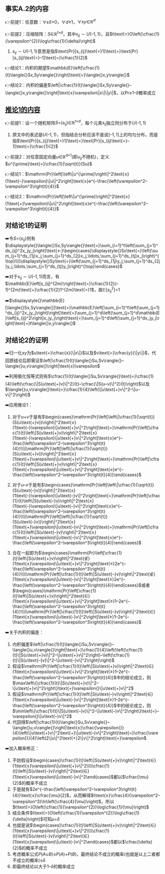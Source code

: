 ## 事实$\textbf{A.2}$的内容

👉前提$1$：任意数：$\forall\varepsilon\delta\text{>}0$，$\forall{d}\text{≥}1$，$\forall{}xy\text{∈}\mathbb{R}^{d}$

👉前提$2$：压缩矩阵：$S\text{∈}\mathbb{R}^{t\text{×}d}$，其中$s_{ij}\sim{}U\{–1,1\}$，且$t\text{=}O\left(\cfrac{1}{\varepsilon^{2}}\log\cfrac{1}{\delta}\right)$

1. $s_{ij}\sim{}U\{–1,1\}$意思是指$\text{Pr}[s_{ij}\text{=}1]\text{=}\text{Pr}[s_{ij}\text{=}–1]\text{=}\cfrac{1}{2}$

👉结论$1$：内积的期望$\mathbb{E}\left[\cfrac{1}{t}\langle{}Sx,Sy\rangle{}\right]\text{=}\langle{}x,y\rangle{}$

👉结论$2$：内积的偏差$\left|\cfrac{1}{t}\langle{}Sx,Sy\rangle{}–\langle{}x,y\rangle{}\right|\text{≤}\varepsilon\|x\|\|y\|$，以$\text{Pr}\text{≥}1\text{–}\delta$概率成立

## [推论$\textbf{1}$的内容](证明05-引文-推论1) 

👉前提$1$：设一个随机矩阵$S\text{=}(s_{ij})\text{∈}\mathbb{R}^{t\text{×}d}$，每个元素$s_{ij}$独立同分布于$U(–1,1)$

1. 原文中的表述是$U(–1,1)$，但指结合分析应该不是说$[–1,1]$上的均匀分布，而是指$\text{Pr}[s_{ij}\text{=}1]\text{=}\text{Pr}[s_{ij}\text{=}–1]\text{=}\cfrac{1}{2}$

👉前提$2$：对任意固定向量$u\text{∈}\mathbb{R}^{d\text{×}1}$(即$u_{ij}$不随机)，定义$u^{\prime}\text{=}\cfrac{1}{\sqrt{t}}(Su)$

👉结论$1$：$\mathrm{Pr}\left[\left\|u^{\prime}\right\|^2\text{≤}(1\text{–}\varepsilon)\|u\|^2\right]\text{≤}e^{–\frac{\left(\varepsilon^2–\varepsilon^3\right)t}{4}}$

👉结论$2$：$\mathrm{Pr}\left[\left\|u^{\prime}\right\|^2\text{≥}(1\text{+}\varepsilon)\|u\|^2\right]\text{≤}e^{–\frac{\left(\varepsilon^2–\varepsilon^3\right)t}{4}}$

## 对结论$\textbf{1}$的证明

➡️令$S\text{=}\{s_{ij}\}$则有$\displaystyle{}\langle{}Sx,Sy\rangle{}\text{=}\sum_{i=1}^t\left(\sum_{j=1}^ds_{ij}^2x_jy_j\right)\text{←}\begin{cases}\displaystyle{}Sx\text{=}\left(\sum_{j=1}^ds_{1j}x_j,\sum_{j=1}^ds_{2j}x_j,\ldots,\sum_{j=1}^ds_{tj}x_j\right)^{\top}\\\\\displaystyle{}Sy\text{=}\left(\sum_{j=1}^ds_{1j}y_j,\sum_{j=1}^ds_{2j}y_j,\ldots,\sum_{j=1}^ds_{tj}y_j\right)^{\top}\end{cases}$

➡️对于$s_{ij}\sim{}U(–1,1)$而言，有$\mathbb{E}\left[s_{ij}^{2m}\right]\text{=}\cfrac{1}{2}(–1)^{2m}\text{+}\cfrac{1}{2}1^{2m}\text{=}1$，故$\displaystyle{}\mathbb{E}\left[s_{ij}^2\right]\text{=}1$

➡️$\displaystyle{}\mathbb{E}[\langle{}Sx,Sy\rangle{}]\text{=}\mathbb{E}\left[\sum_{i=1}^t\left(\sum_{j=1}^ds_{ij}^2x_jy_j\right)\right]\text{=}\sum_{j=1}^d\left(\sum_{j=1}^d\mathbb{E}\left[s_{ij}^2\right]x_jy_j\right)\text{=}\sum_{j=1}^d\left(\sum_{j=1}^dx_jy_j\right)\text{=}t\langle{}x,y\rangle{}$

## 对结论$\textbf{2}$的证明

➡️归一化$xy$为$u\text{=}\cfrac{x}{\|x\|}$以及$v\text{=}\cfrac{y}{\|y\|}$，代回原结论后即需证$\left|\cfrac{1}{t}\langle{}Su,Sv\rangle{}–\langle{}u,v\rangle{}\right|\text{≤}\varepsilon$

➡️利用极化恒等式则有$\cfrac{1}{t}\langle{}Su,Sv\rangle{}\text{=}\cfrac{1}{4}\left(\cfrac{\|S(u\text{+}v)\|^2}{t}–\cfrac{\|S(u–v)\|^2}{t}\right)$以及$\langle{}u,v\rangle{}\text{=}\cfrac{1}{4}\left(\|u\text{+}v\|^2–\|u–v\|^2\right)$

➡️应用推论$1$：

1. 对于$u\text{+}v$于是有$\begin{cases}\mathrm{Pr}\left[\left\|\cfrac{1}{\sqrt{t}}(S(u\text{+}v))\right\|^2\text{≤}(1\text{–}\varepsilon)\|u\text{+}v\|^2\right]\text{=}\mathrm{Pr}\left[\cfrac{1}{t}\left\|S(u\text{+}v)\right\|^2\text{≤}(1\text{–}\varepsilon)\|u\text{+}v\|^2\right]\text{≤}e^{–\frac{\left(\varepsilon^2–\varepsilon^3\right)t}{4}}\\\\\mathrm{Pr}\left[\left\|\cfrac{1}{\sqrt{t}}(S(u\text{+}v))\right\|^2\text{≥}(1\text{+}\varepsilon)\|u\text{+}v\|^2\right]\text{=}\mathrm{Pr}\left[\cfrac{1}{t}\left\|S(u\text{+}v)\right\|^2\text{≥}(1\text{+}\varepsilon)\|u\text{+}v\|^2\right]\text{≤}e^{–\frac{\left(\varepsilon^2–\varepsilon^3\right)t}{4}}\end{cases}$

2. 对于$u\text{–}v$于是有$\begin{cases}\mathrm{Pr}\left[\left\|\cfrac{1}{\sqrt{t}}(S(u\text{–}v))\right\|^2\text{≤}(1\text{–}\varepsilon)\|u\text{–}v\|^2\right]\text{=}\mathrm{Pr}\left[\cfrac{1}{t}\left\|S(u\text{–}v)\right\|^2\text{≤}(1\text{–}\varepsilon)\|u\text{–}v\|^2\right]\text{≤}e^{–\frac{\left(\varepsilon^2–\varepsilon^3\right)t}{4}}\\\\\mathrm{Pr}\left[\left\|\cfrac{1}{\sqrt{t}}(S(u\text{–}v))\right\|^2\text{≥}(1\text{+}\varepsilon)\|u\text{–}v\|^2\right]\text{=}\mathrm{Pr}\left[\cfrac{1}{t}\left\|S(u\text{–}v)\right\|^2\text{≥}(1\text{+}\varepsilon)\|u\text{–}v\|^2\right]\text{≤}e^{–\frac{\left(\varepsilon^2–\varepsilon^3\right)t}{4}}\end{cases}$

3. 合在一起即为$\begin{cases}\mathrm{Pr}\left[\cfrac{1}{t}\left\|S(u\text{+}v)\right\|^2\text{∉}(1\text{±}\varepsilon)\|u\text{+}v\|^2\right]\text{≤}2e^{–\frac{\left(\varepsilon^2–\varepsilon^3\right)t}{4}}\\\\\mathrm{Pr}\left[\cfrac{1}{t}\left\|S(u\text{–}v)\right\|^2\text{∉}(1\text{±}\varepsilon)\|u\text{–}v\|^2\right]\text{≤}2e^{–\frac{\left(\varepsilon^2–\varepsilon^3\right)t}{4}}\end{cases}$或者$\begin{cases}\mathrm{Pr}\left[\cfrac{1}{t}\left\|S(u\text{+}v)\right\|^2\text{∈}(1\text{±}\varepsilon)\|u\text{+}v\|^2\right]\text{≥}1–2e^{–\frac{\left(\varepsilon^2–\varepsilon^3\right)t}{4}}\\\\\mathrm{Pr}\left[\cfrac{1}{t}\left\|S(u\text{–}v)\right\|^2\text{∈}(1\text{±}\varepsilon)\|u\text{–}v\|^2\right]\text{≥}1–2e^{–\frac{\left(\varepsilon^2–\varepsilon^3\right)t}{4}}\end{cases}$

➡️关于内积的偏差：

1. 内积偏差$\left|\cfrac{1}{t}\langle{}Su,Sv\rangle{}–\langle{}u,v\rangle{}\right|\text{=}\cfrac{1}{4}\left(\left(\cfrac{1}{t}\|S(u\text{+}v)\|^2–\|u\text{+}v\|^2\right)–\left(\cfrac{1}{t}\|S(u\text{–}v)\|^2–\|u\text{–}v\|^2\right)\right)$
2. 假设$\mathrm{Pr}\left[\cfrac{1}{t}\left\|S(u\text{+}v)\right\|^2\text{∈}(1\text{±}\varepsilon)\|u\text{+}v\|^2\right]\text{≥}1–2e^{–\frac{\left(\varepsilon^2–\varepsilon^3\right)t}{4}}$中的结论成立，则$\max\left\{\cfrac{1}{t}\|S(u\text{+}v)\|^2–\|u\text{+}v\|^2\right\}\text{=}\varepsilon{}\|u\text{+}v\|^2$
3. 假设$\mathrm{Pr}\left[\cfrac{1}{t}\left\|S(u\text{–}v)\right\|^2\text{∈}(1\text{±}\varepsilon)\|u\text{–}v\|^2\right]\text{≥}1–2e^{–\frac{\left(\varepsilon^2–\varepsilon^3\right)t}{4}}$中的结论成立，则$\min\left\{\cfrac{1}{t}\|S(u\text{–}v)\|^2–\|u\text{–}v\|^2\right\}\text{=}–\varepsilon{}\|u\text{–}v\|^2$
4. 代回得$\left|\cfrac{1}{t}\langle{}Su,Sv\rangle{}–\langle{}u,v\rangle{}\right|\text{≤}\cfrac{\varepsilon{}}{4}\left(\|u\text{+}v\|^2\text{+}\|u\text{–}v\|^2\right)\text{=}\cfrac{\varepsilon{}}{4}\left(2\|u\|^2\text{+}2\|v\|^2\right)\text{=}\varepsilon$

➡️加入概率修正：

1. 不妨假设$\begin{cases}\cfrac{1}{t}\left\|S(u\text{+}v)\right\|^2\text{∈}(1\text{±}\varepsilon)\|u\text{+}v\|^2\\\\\cfrac{1}{t}\left\|S(u\text{–}v)\right\|^2\text{∈}(1\text{±}\varepsilon)\|u\text{–}v\|^2\end{cases}$都以$\cfrac{\mu}{2}$的概率不成立
2. 于是就有$2e^{–\frac{\left(\varepsilon^2–\varepsilon^3\right)t}{4}}\text{≤}\cfrac{\mu}{2}$，从而解得$t\text{≥}\cfrac{4}{\varepsilon^2–\varepsilon^3}\ln\left(\cfrac{4}{\mu}\right)$，所以$t\text{=}O\left(\cfrac{1}{\varepsilon^{2}}\log\cfrac{1}{\mu}\right)$
3. 结合条件$t\text{=}O\left(\cfrac{1}{\varepsilon^{2}}\log\cfrac{1}{\delta}\right)$可知$\mu\text{=}\delta$
4. 也就是说$\begin{cases}\cfrac{1}{t}\left\|S(u\text{+}v)\right\|^2\text{∈}(1\text{±}\varepsilon)\|u\text{+}v\|^2\\\\\cfrac{1}{t}\left\|S(u\text{–}v)\right\|^2\text{∈}(1\text{±}\varepsilon)\|u\text{–}v\|^2\end{cases}$都以$\cfrac{\delta}{2}$的概率不成立
5. 考虑概率公式$P(A\text{∪}B)\text{≤}P(A)\text{+}P(B)$，最终结论不成立的概率(也就是以上二者都不成立的概率)$\text{≤}\delta$
6. 即最终结论以大于$1\text{–}\delta$的概率成立







